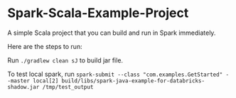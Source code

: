 # Spark-Scala-Example-Project

A simple Scala project that you can build and run in Spark immediately.

Here are the steps to run:

Run `./gradlew clean sJ` to build jar file.

To test local spark, run `spark-submit --class "com.examples.GetStarted" --master local[2] build/libs/spark-java-example-for-databricks-shadow.jar /tmp/test_output`

